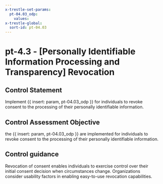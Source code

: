 ```yaml
---
x-trestle-set-params:
  pt-04.03_odp:
    values:
x-trestle-global:
  sort-id: pt-04.03
---
```


# pt-4.3 - \[Personally Identifiable Information Processing and Transparency\] Revocation

## Control Statement

Implement {{ insert: param, pt-04.03_odp }} for individuals to revoke consent to the processing of their personally identifiable information.

## Control Assessment Objective

the {{ insert: param, pt-04.03_odp }} are implemented for individuals to revoke consent to the processing of their personally identifiable information.

## Control guidance

Revocation of consent enables individuals to exercise control over their initial consent decision when circumstances change. Organizations consider usability factors in enabling easy-to-use revocation capabilities.
